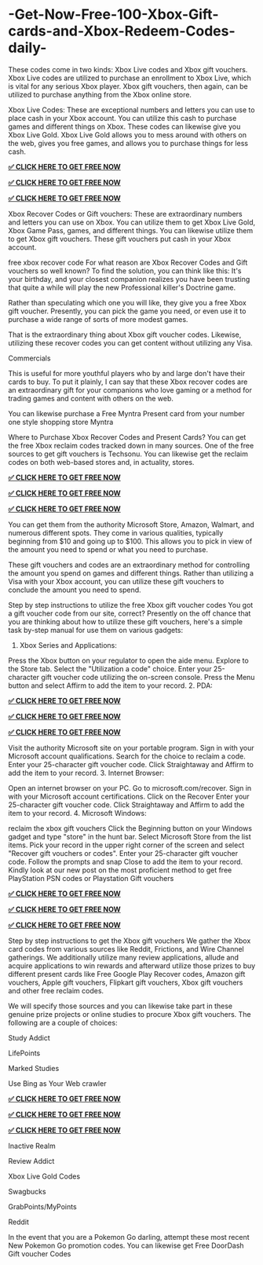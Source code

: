 # -Get-Now-Free-100-Xbox-Gift-cards-and-Xbox-Redeem-Codes-daily-

These codes come in two kinds: Xbox Live codes and Xbox gift vouchers. Xbox Live codes are utilized to purchase an enrollment to Xbox Live, which is vital for any serious Xbox player. Xbox gift vouchers, then again, can be utilized to purchase anything from the Xbox online store.

Xbox Live Codes: These are exceptional numbers and letters you can use to place cash in your Xbox account. You can utilize this cash to purchase games and different things on Xbox. These codes can likewise give you Xbox Live Gold. Xbox Live Gold allows you to mess around with others on the web, gives you free games, and allows you to purchase things for less cash.

**[✅ CLICK HERE TO GET FREE NOW](https://tinyurl.com/newxboxcodesget-ndfghht)**

**[✅ CLICK HERE TO GET FREE NOW](https://tinyurl.com/newxboxcodesget-ndfghht)**

**[✅ CLICK HERE TO GET FREE NOW](https://tinyurl.com/newxboxcodesget-ndfghht)**

Xbox Recover Codes or Gift vouchers: These are extraordinary numbers and letters you can use on Xbox. You can utilize them to get Xbox Live Gold, Xbox Game Pass, games, and different things. You can likewise utilize them to get Xbox gift vouchers. These gift vouchers put cash in your Xbox account.

free xbox recover code
For what reason are Xbox Recover Codes and Gift vouchers so well known?
To find the solution, you can think like this: It's your birthday, and your closest companion realizes you have been trusting that quite a while will play the new Professional killer's Doctrine game.

Rather than speculating which one you will like, they give you a free Xbox gift voucher. Presently, you can pick the game you need, or even use it to purchase a wide range of sorts of more modest games.

That is the extraordinary thing about Xbox gift voucher codes. Likewise, utilizing these recover codes you can get content without utilizing any Visa.

Commercials

This is useful for more youthful players who by and large don't have their cards to buy. To put it plainly, I can say that these Xbox recover codes are an extraordinary gift for your companions who love gaming or a method for trading games and content with others on the web.

You can likewise purchase a Free Myntra Present card from your number one style shopping store Myntra

Where to Purchase Xbox Recover Codes and Present Cards?
You can get the free Xbox reclaim codes tracked down in many sources. One of the free sources to get gift vouchers is Techsonu. You can likewise get the reclaim codes on both web-based stores and, in actuality, stores.

**[✅ CLICK HERE TO GET FREE NOW](https://tinyurl.com/newxboxcodesget-ndfghht)**

**[✅ CLICK HERE TO GET FREE NOW](https://tinyurl.com/newxboxcodesget-ndfghht)**

**[✅ CLICK HERE TO GET FREE NOW](https://tinyurl.com/newxboxcodesget-ndfghht)**

You can get them from the authority Microsoft Store, Amazon, Walmart, and numerous different spots. They come in various qualities, typically beginning from $10 and going up to $100. This allows you to pick in view of the amount you need to spend or what you need to purchase.

These gift vouchers and codes are an extraordinary method for controlling the amount you spend on games and different things. Rather than utilizing a Visa with your Xbox account, you can utilize these gift vouchers to conclude the amount you need to spend.

Step by step instructions to utilize the free Xbox gift voucher codes
You got a gift voucher code from our site, correct? Presently on the off chance that you are thinking about how to utilize these gift vouchers, here's a simple task by-step manual for use them on various gadgets:

1. Xbox Series and Applications:

Press the Xbox button on your regulator to open the aide menu.
Explore to the Store tab.
Select the "Utilization a code" choice.
Enter your 25-character gift voucher code utilizing the on-screen console.
Press the Menu button and select Affirm to add the item to your record.
2. PDA:

**[✅ CLICK HERE TO GET FREE NOW](https://tinyurl.com/newxboxcodesget-ndfghht)**

**[✅ CLICK HERE TO GET FREE NOW](https://tinyurl.com/newxboxcodesget-ndfghht)**

**[✅ CLICK HERE TO GET FREE NOW](https://tinyurl.com/newxboxcodesget-ndfghht)**


Visit the authority Microsoft site on your portable program.
Sign in with your Microsoft account qualifications.
Search for the choice to reclaim a code.
Enter your 25-character gift voucher code.
Click Straightaway and Affirm to add the item to your record.
3. Internet Browser:

Open an internet browser on your PC.
Go to microsoft.com/recover.
Sign in with your Microsoft account certifications.
Click on the Recover
Enter your 25-character gift voucher code.
Click Straightaway and Affirm to add the item to your record.
4. Microsoft Windows:

reclaim the xbox gift vouchers
Click the Beginning button on your Windows gadget and type "store" in the hunt bar.
Select Microsoft Store from the list items.
Pick your record in the upper right corner of the screen and select "Recover gift vouchers or codes".
Enter your 25-character gift voucher code.
Follow the prompts and snap Close to add the item to your record.
Kindly look at our new post on the most proficient method to get free PlayStation PSN codes or Playstation Gift vouchers

**[✅ CLICK HERE TO GET FREE NOW](https://tinyurl.com/newxboxcodesget-ndfghht)**

**[✅ CLICK HERE TO GET FREE NOW](https://tinyurl.com/newxboxcodesget-ndfghht)**

**[✅ CLICK HERE TO GET FREE NOW](https://tinyurl.com/newxboxcodesget-ndfghht)**

Step by step instructions to get the Xbox gift vouchers
We gather the Xbox card codes from various sources like Reddit, Frictions, and Wire Channel gatherings. We additionally utilize many review applications, allude and acquire applications to win rewards and afterward utilize those prizes to buy different present cards like Free Google Play Recover codes, Amazon gift vouchers, Apple gift vouchers, Flipkart gift vouchers, Xbox gift vouchers and other free reclaim codes.

We will specify those sources and you can likewise take part in these genuine prize projects or online studies to procure Xbox gift vouchers. The following are a couple of choices:

Study Addict

LifePoints

Marked Studies

Use Bing as Your Web crawler

**[✅ CLICK HERE TO GET FREE NOW](https://tinyurl.com/newxboxcodesget-ndfghht)**

**[✅ CLICK HERE TO GET FREE NOW](https://tinyurl.com/newxboxcodesget-ndfghht)**

**[✅ CLICK HERE TO GET FREE NOW](https://tinyurl.com/newxboxcodesget-ndfghht)**

Inactive Realm

Review Addict

Xbox Live Gold Codes

Swagbucks

GrabPoints/MyPoints

Reddit

In the event that you are a Pokemon Go darling, attempt these most recent New Pokemon Go promotion codes. You can likewise get Free DoorDash Gift voucher Codes
